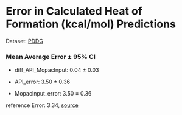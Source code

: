 # Error in Calculated Heat of Formation (kcal/mol) Predictions

Dataset: [PDDG](https://doi.org/10.1002/jcc.10162)

### Mean Average Error ± 95% CI
- diff_API_MopacInput: 0.04 ± 0.03

- API_error: 3.50 ± 0.36

- MopacInput_error: 3.50 ± 0.36

reference Error: 3.34, [source](http://pubs.acs.org/doi/abs/10.1021/acs.jctc.5b01047)

